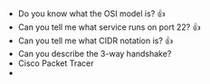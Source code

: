 - Do you know what the OSI model is? 👍
- Can you tell me what service runs on port 22? 👍
- Can you tell me what CIDR notation is? 👍
- Can you describe the 3-way handshake?
- Cisco Packet Tracer
- 
